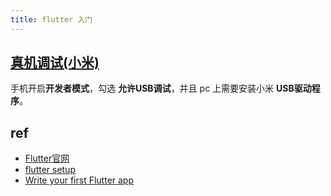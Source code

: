 ```yaml
---
title: flutter 入门
---
```


## [真机调试(小米)](https://miuiver.com/install-xiaomi-usb-driver/)

手机开启**开发者模式**，勾选 **允许USB调试**，并且 pc 上需要安装小米 **USB驱动程序**。

## ref

- [Flutter官网](https://flutter.dev/learn)
- [flutter setup](https://docs.flutter.dev/get-started/install/windows)
- [Write your first Flutter app](https://codelabs.developers.google.com/codelabs/first-flutter-app-pt1/#0)
